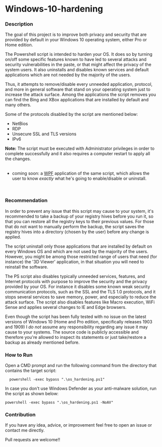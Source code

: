 # Windows-10-hardening

### Description
The goal of this project is to improve both privacy and security that are provided by default in your Windows 10 operating system, either Pro or Home edition.

The Powershell script is intended to harden your OS. It does so by turning on/off some specific features known to have led to several attacks and security vulnerabilities in the paste, or that might affect the privacy of the system users. 
It also uninstalls and disables known services and default applications which are not needed by the majority of the users. 


Thus, it attempts to remove/disable every unneeded application, protocol, and more in general software that stand on your operating system just to increase the attack surface. Among the applications the script removes you can find the Bing and XBox applications that are installed by default and many others. 

Some of the protocols disabled by the script are mentioned below:
- NetBios
- RDP
- Unsecure SSL and TLS versions
- IPv6

**Note:** The script must be executed with Administrator privileges in order to complete successfully and it also requires a computer restart to apply all the changes. 
<br /><br />
- coming soon: a [WPF](https://docs.microsoft.com/en-gb/dotnet/framework/wpf/) application of the same script, which allows the user to know *exactly* what he's going to enable/disable or uninstall. 


<br />


### Recommendation

In order to prevent any issue that this script may cause to your system, it's recommended to take a backup of your registry hives before you run it, so that you can restore all the registry keys to their previous values. 
For those that do not want to manually perform the backup, the script saves the registry hives into a directory (chosen by the user) before any change is applied. 

The script uninstall only those applications that are installed by default on every Windows OS and which are not used by the majority of the users. However, you might be among those restricted range of users that need (for instance) the '3D Viewer' application, in that situation you will need to reinstall the software. 

The PS script also disables typically unneeded services, features, and Internet protocols with purpose to improve the security and the privacy provided by your OS. 
For instance it disables some known weak security communication protocols, such as the SSL and the TLS 1.0 protocols, and it stops several services to save memory, power, and especially to reduce the attack surface. The script also disables features like Macro execution, WiFi Sense and applies several changes to IE and Edge browsers.  


Even though the script has been fully tested with no issue on the latest versions of Windows 10 (Home and Pro edition, specifically releases 1903 and 1909) I *do not* assume any responsibility regarding any issue it may cause to your systems. The source code is publicly accessible and therefore you're allowed to inspect its statements or just take/restore a backup as already mentioned before.



### How to Run

Open a CMD prompt and run the following command from the directory that contains the target script:

      powershell -exec bypass ".\os_hardening.ps1"

In case you don't use Windows Defender as your anti-malware solution, run the script as shown below:

    powershell -exec bypass ".\os_hardening.ps1 -NoAV"

### Contribution

If you have any idea, advice, or improvement feel free to open an issue or contact me directly. 

Pull requests are welcome!!
